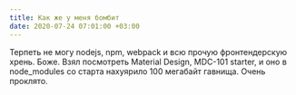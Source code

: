```yaml
---
title: Как же у меня бомбит
date: 2020-07-24 07:01:00 +03:00
---
```


Терпеть не могу nodejs, npm, webpack и всю прочую фронтендерскую хрень. Боже. Взял посмотреть Material Design, MDC-101 starter, и оно в node_modules со старта нахуярило 100 мегабайт гавнища. Очень проклято.